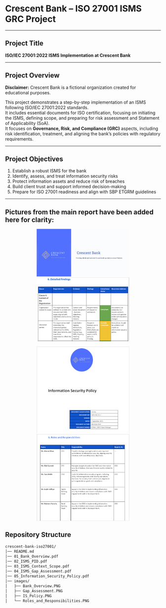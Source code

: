 # Crescent Bank – ISO 27001 ISMS GRC Project

---

## Project Title
**ISO/IEC 27001:2022 ISMS Implementation at Crescent Bank**

---

## Project Overview
**Disclaimer:** Crescent Bank is a fictional organization created for educational purposes.  

This project demonstrates a step-by-step implementation of an ISMS following ISO/IEC 27001:2022 standards.  
It includes essential documents for ISO certification, focusing on initiating the ISMS, defining scope, and preparing for risk assessment and Statement of Applicability (SoA).  
It focuses on **Governance, Risk, and Compliance (GRC)** aspects, including risk identification, treatment, and aligning the bank’s policies with regulatory requirements.  

---

## Project Objectives
1. Establish a robust ISMS for the bank  
2. Identify, assess, and treat information security risks  
3. Protect information assets and reduce risk of breaches  
4. Build client trust and support informed decision-making  
5. Prepare for ISO 27001 readiness and align with SBP ETGRM guidelines  

---

## Pictures from the main report have been added here for clarity:

<p align="center">
  <img src="images/Bank_Overview.PNG" alt="Bank Overview" width="300"/>
  <img src="images/Gap_Assessment.PNG" alt="Gap Assessment" width="300"/>
</p>

<p align="center">
  <img src="images/IS_Policy.PNG" alt="Information Security Policy" width="300"/>
  <img src="images/Roles_and_Responsibilities.PNG" alt="Roles and Responsibilities" width="300"/>
</p>


## Repository Structure
```plaintext
crescent-bank-iso27001/
│── README.md
│── 01_Bank_Overview.pdf
│── 02_ISMS_PID.pdf
│── 03_ISMS_Context_Scope.pdf
│── 04_ISMS_Gap_Assessment.pdf
│── 05_Information_Security_Policy.pdf
│── images/
│   ├── Bank_Overview.PNG
│   ├── Gap_Assessment.PNG
│   ├── IS_Policy.PNG
│   └── Roles_and_Responsibilities.PNG
